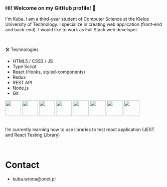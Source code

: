 ### Hi! Welcome on my GitHub profile! 👋


I'm Kuba. I am a third-year student of Computer Science at the Kielce University of Technology. I specialize in creating web application (front-end and back-end). I would like to work as Full Stack web developer.  

</br>

🛠️ Technologies </br>

<ul>
   <li>HTML5 / CSS3 / JS</li>
   <li> Type Script</li>
   <li> React (Hooks, styled-components)</li>
   <li> Redux</li>
   <li> REST API</li>
   <li> Node.js</li>
   <li> Git</li>
</ul>
  

 <div>
      <img src="https://user-images.githubusercontent.com/87782832/185110917-7dedc34b-8b27-4d06-b987-0529ffe70d24.png" width="50" height="50"> 
      <img src="https://user-images.githubusercontent.com/87782832/185111467-f94b4bdf-b5fa-482a-9a05-18e351d65f65.png" width="50" height="50"> 
      <img src="https://user-images.githubusercontent.com/87782832/185135751-98175dda-6155-4bf7-accb-369c80c2da7f.png" width="50" height="50"> 
      <img src="https://user-images.githubusercontent.com/87782832/185110186-900282b0-dca7-49d8-a8a8-30de5f3837b3.png" width="50" height="50"> 
      <img src="https://user-images.githubusercontent.com/87782832/185110558-93edae4e-fd6d-4ab0-afa4-73ece941bfde.png" width="50" height="50">
      <img src="https://i.ibb.co/D5NgXKK/redux-cover-imgage-1024x768.jpg" width="50" height="50">
      <img src="https://user-images.githubusercontent.com/87782832/185346674-7339c0a9-9722-459a-b7e1-f636c78d1467.png" width="50" height="50"> 
      <img src="https://user-images.githubusercontent.com/87782832/185347490-620a6943-783f-44f4-aa6f-77e333b764a3.png" width="50" height="50"> 
     
</div>

</br>

 I’m currently learning how to use libraries to test react application (JEST and React Testing Library)
  
 </br>
  
  
<h1> Contact </h1>

<ul>  
     <li> kuba.wrona@onet.pl  </li>
</ul>
 
   

  

